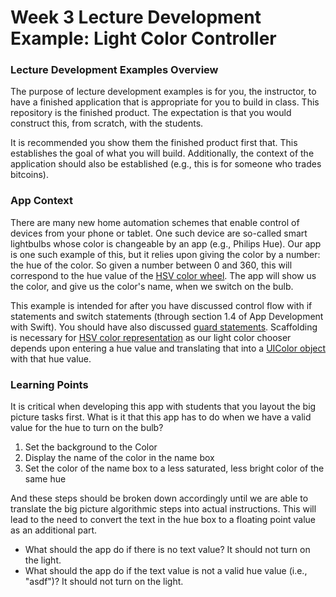 # Week 3 Lecture Development Example: Light Color Controller

### Lecture Development Examples Overview

The purpose of lecture development examples is for you, the instructor, to have a finished application that is appropriate for you to build in class. This repository is the finished product. The expectation is that you would construct this, from scratch, with the students.

It is recommended you show them the finished product first that. This establishes the goal of what you will build. Additionally, the context of the application should also be established (e.g., this is for someone who trades bitcoins).

### App Context
There are many new home automation schemes that enable control of devices from your phone or tablet. One such device are so-called smart lightbulbs whose color is changeable by an app (e.g., Philips Hue). Our app is one such example of this, but it relies upon giving the color by a number: the hue of the color. So given a number between 0 and 360, this will correspond to the hue value of the [HSV color wheel](https://i.stack.imgur.com/BfTXY.png). The app will show us the color, and give us the color's name, when we switch on the bulb.

This example is intended for after you have discussed control flow with if statements and switch statements (through section 1.4 of App Development with Swift). You should have also discussed [guard statements](https://www.programiz.com/swift-programming/guard). Scaffolding is necessary for [HSV color representation](http://learn.leighcotnoir.com/artspeak/elements-color/hue-value-saturation/) as our light color chooser depends upon entering a hue value and translating that into a [UIColor object](https://developer.apple.com/documentation/uikit/uicolor) with that hue value.


### Learning Points

It is critical when developing this app with students that you layout the big picture tasks first. What is it that this app has to do when we have a valid value for the hue to turn on the bulb?

1. Set the background to the Color
2. Display the name of the color in the name box
3. Set the color of the name box to a less saturated, less bright color of the same hue

And these steps should be broken down accordingly until we are able to translate the big picture algorithmic steps into actual instructions. This will lead to the need to convert the text in the hue box to a floating point value as an additional part.

* What should the app do if there is no text value? It should not turn on the light.
* What should the app do if the text value is not a valid hue value (i.e., "asdf")? It should not turn on the light.
